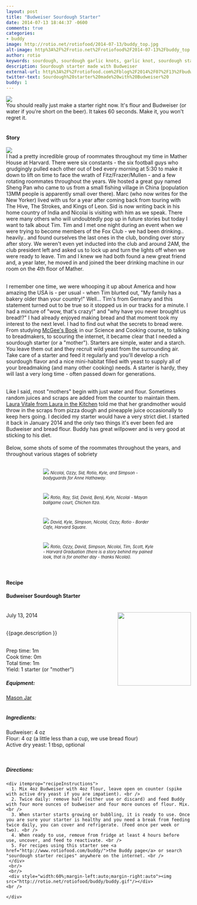 ```yaml
---
layout: post
title: "Budweiser Sourdough Starter"
date: 2014-07-13 18:44:37 -0600
comments: true
categories: 
- buddy
image: http://rotio.net/rotiofood/2014-07-13/buddy_top.jpg
alt-image: http%3A%2F%2Frotio.net%2Frotiofood%2F2014-07-13%2Fbuddy_top.jpg
author: rotio
keywords: sourdough, sourdough garlic knots, garlic knot, sourdough starter, budweiser
description: Sourdough starter made with Budweiser
external-url: http%3A%2F%2Frotiofood.com%2Fblog%2F2014%2F07%2F13%2Fbudweiser-sourdough-starter%2F
twitter-text: Sourdough%20starter%20made%20with%20Budweiser%20
buddy: 1
---
```

<!-- more -->
<img src="http://rotio.net/rotiofood/2014-07-13/buddy_top.jpg" />
<a href="https://plus.google.com/107103100819027957630?rel=author" style="display:none">{{page.author }}</a>
<div>You should really just make a starter right now. It's flour and Budweiser (or water if you're short on the beer). It takes 60 seconds. Make it, you won't regret it.</div><br/>

<h4>Story</b> </h4>
 <div>
	<p><img src="http://rotio.net/rotiofood/2014-07-13/buddy_top.jpg"/><br/>I had a pretty incredible group of roommates throughout my time in Mather House at Harvard. There were six constants - the six football guys who grudgingly pulled each other out of bed every morning at 5:30 to make it down to lift on time to face the wrath of Fitz/Frazer/Mullen - and a few rotating roommates throughout the years. We hosted a great guy named Sheng Pan who came to us from a small fishing village in China (population 13MM people is apparently small over there). Marc (who now writes for the New Yorker) lived with us for a year after coming back from touring with The Hive, The Strokes, and Kings of Leon. Sid is now writing back in his home country of India and Nicolai is visiting with him as we speak. There were many others who will undoubtedly pop up in future stories but today I want to talk about Tim. Tim and I met one night during an event when we were trying to become members of the Fox Club - we had been drinking.. heavily.. and found ourselves the last ones in the club, bonding over story after story. We weren't even yet inducted into the club and around 2AM, the club president left and asked us to lock up and turn the lights off when we were ready to leave. Tim and I knew we had both found a new great friend and, a year later, he moved in and joined the beer drinking machine in our room on the 4th floor of Mather. <br/><br/>

I remember one time, we were whooping it up about America and how amazing the USA is - per usual - when Tim blurted out, "My family has a bakery older than your country!" Well... Tim's from Germany and this statement turned out to be true so it stopped us in our tracks for a minute. I had a mixture of "wow, that's crazy!" and "why have you never brought us bread!?" I had already enjoyed making bread and that moment took my interest to the next level. I had to find out what the secrets to bread were. From studying <a href="http://www.amazon.com/gp/product/0684800012/ref=as_li_tl?ie=UTF8&camp=1789&creative=9325&creativeASIN=0684800012&linkCode=as2&tag=rotiofood-20&linkId=KBKSE6W727M7YN5W">McGee's Book</a><img src="http://ir-na.amazon-adsystem.com/e/ir?t=rotiofood-20&l=as2&o=1&a=0684800012" width="1" height="1" border="0" alt="" style="border:none !important; margin:0px !important;" /> in our Science and Cooking course, to talking to breadmakers, to scouring the internet, it became clear that I needed a sourdough starter (or a "mother"). Starters are simple, water and a starch. You leave them out and they recruit wild yeast from the surrounding air. Take care of a starter and feed it regularly and you'll develop a rich sourdough flavor and a nice mini-habitat filled with yeast to supply all of your breadmaking (and many other cooking) needs. A starter is hardy, they will last a very long time - often passed down for generations. <br/><br/>

Like I said, most "mothers" begin with just water and flour. Sometimes random juices and scraps are added from the counter to maintain them. <a target="_blank" href="https://www.youtube.com/user/LauraVitalesKitchen">Laura Vitale from Laura in the Kitchen</a> told me that her grandmother would throw in the scraps from pizza dough and pineapple juice occasionally to keep hers going. I decided my starter would have a very strict diet. I started it back in January 2014 and the only two things it's ever been fed are Budweiser and bread flour. Buddy has great willpower and is very good at sticking to his diet. 
<br/><br/>Below, some shots of some of the roommates throughout the years, and throughout various stages of sobriety <br/><br/> 
<div style="width:60%;margin-left:auto;margin-right:auto"><img style="margin-left:auto;margin-right:auto" src="http://rotio.net/rotiofood/2014-07-13/roommates_1.jpg" /> <em style="text-align:center;font-size:.8em">Nicolai, Ozzy, Sid, Rotio, Kyle, and Simpson - bodyguards for Anne Hathaway.</em> <br/><br/><br/>
<img src="http://rotio.net/rotiofood/2014-07-13/roommates_2.jpg" style="margin-left:auto;margin-right:auto"/> <em style="text-align:center;font-size:.8em">Rotio, Ray, Sid, David, Benji, Kyle, Nicolai - Mayan ballgame court, Chichen Itza.</em> <br/><br/><br/>
<img src="http://rotio.net/rotiofood/2014-07-13/roommates_3.jpg" style="margin-left:auto;margin-right:auto"/> <em style="text-align:center;font-size:.8em">David, Kyle, Simpson, Nicolai, Ozzy, Rotio - Border Cafe, Harvard Square.</em> <br/><br/><br/>
<img src="http://rotio.net/rotiofood/2014-07-13/roommates_4.jpg" style="margin-left:auto;margin-right:auto"/> <em style="text-align:center;font-size:.8em">Rotio, Ozzy, David, Simpson, Nicolai, Tim, Scott, Kyle - Harvard Graduation (there is a story behind my pained look, that is for another day - thanks Nicolai).</em> <br/><br/><br/>
</div></p> </div>
<h4>Recipe</b> </h4> 
  <div itemscope itemtype="http://schema.org/Recipe" >
  <h4 itemprop="name">Budweiser Sourdough Starter</h4>
  
  <br />
    July 13, 2014</time>
  <img itemprop="image" width="200px" align="right" src="http://rotio.net/rotiofood/2014-07-13/buddy_close.jpg" />
  
  <br /><span itemprop="description">{{page.description }}</span><br />

  <br />Prep time: <time datetime="PT0H1M" itemprop="prepTime">1m</time>
  <br />Cook time: <time datetime="PT0H0M" itemprop="cookTime">0m</time>
  <br />Total time: <time datetime="PT0H25M" itemprop="totalTime">1m</time>
  <br />Yield: <span itemprop="recipeYield">1 starter (or "mother")</span>
  <br /><h5>Equipment:</h5>
	<a href="http://www.amazon.com/gp/product/B000IOFI96/ref=as_li_tl?ie=UTF8&camp=1789&creative=9325&creativeASIN=B000IOFI96&linkCode=as2&tag=rotiofood-20&linkId=UGUALWWZNGXUTJB6">Mason Jar</a><img src="http://ir-na.amazon-adsystem.com/e/ir?t=rotiofood-20&l=as2&o=1&a=B000IOFI96" width="1" height="1" border="0" alt="" style="border:none !important; margin:0px !important;" />
  <br />
  <br/>
 <h5>Ingredients:</h5>
	<span itemprop="ingredients" itemscope itemtype="http://schema.org/ingredients">
	  <span itemprop="name">Budweiser</span>: 
	  <span itemprop="amount">4 oz</span>
	</span><br />
	<span itemprop="ingredients" itemscope itemtype="http://schema.org/ingredients">
	  <span itemprop="name">Flour</span>: 
	  <span itemprop="amount">4 oz</span> (a little less than a cup, we use bread flour)
	</span><br />
	<span itemprop="ingredients" itemscope itemtype="http://schema.org/ingredients">
	  <span itemprop="name">Active dry yeast</span>: 
	  <span itemprop="amount">1 tbsp</span>, optional
	</span><br />
	
  <br /><h5>Directions:</h5>
	
    <div itemprop="recipeInstructions">
	  1. Mix 4oz Budweiser with 4oz flour, leave open on counter (spike with active dry yeast if you are impatient). <br />
	  2. Twice daily: remove half (either use or discard) and feed Buddy with four more ounces of budweiser and four more ounces of flour. Mix. <br />
	  3. When starter starts growing or bubbling, it is ready to use. Once you are sure your starter is healthy and you need a break from feeding twice daily, you can cover and refrigerate. (Feed once per week or two). <br />
	  4. When ready to use, remove from fridge at least 4 hours before use, uncover, and feed to reactivate. <br />
	  5. For recipes using this starter see <a href="http://www.rotiofood.com/buddy/">the Buddy page</a> or search "sourdough starter recipes" anywhere on the internet. <br />
	 </div>
	 <br/> 
	 <br/>
	 <div style="width:60%;margin-left:auto;margin-right:auto"><img src="http://rotio.net/rotiofood/buddy/buddy.gif"/></div>
	<br />
	
	</div>

</div>


